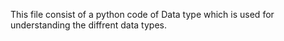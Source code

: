 This file consist of a python code of Data type which is used for understanding the diffrent data types.
